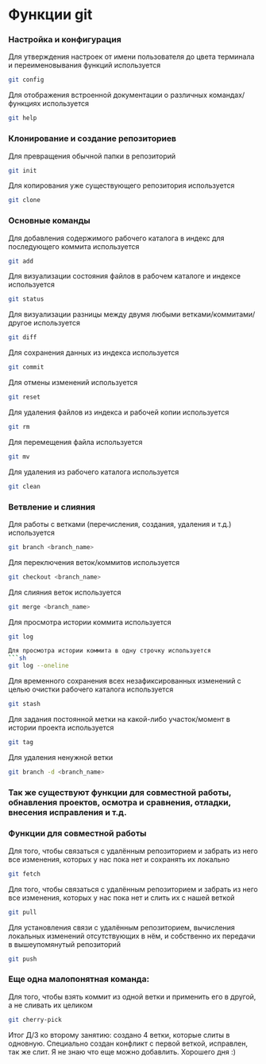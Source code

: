 # Функции git

### Настройка и конфигурация

 Для утверждения настроек от имени пользователя до цвета терминала и переименовывания функций используется

 ```sh
 git config
 ```
 Для отображения встроенной документации о различных командах/функциях используется

 ```sh
 git help
 ```
### Клонирование и создание репозиториев

 Для превращения обычной папки в репозиторий

 ```sh
 git init
 ```
Для копирования уже существующего репозитория используется

 ```sh
 git clone
 ```
 ### Основные команды
Для добавления содержимого рабочего каталога в индекс для последующего коммита используется
 ```sh
 git add
 ```
 Для визуализации состояния файлов в рабочем каталоге и индексе используется
 ```sh
 git status
 ```
 Для визуализации разницы между двумя любыми ветками/коммитами/другое используется
 ```sh
 git diff
 ```
 Для сохранения данных из индекса используется
 ```sh
 git commit
 ```
 Для отмены изменений используется
 ```sh
 git reset
 ```
 Для удаления файлов из индекса и рабочей копии используется
 ```sh
 git rm
 ```
 Для перемещения файла используется
 ```sh
 git mv
 ```
 Для удаления из рабочего каталога используется
 ```sh
 git clean
 ```
  ### Ветвление и слияния
  Для работы с ветками (перечисления, создания, удаления и т.д.) используется
 ```sh
 git branch <branch_name>
 ```
 Для переключения веток/коммитов используется
 ```sh
 git checkout <branch_name>
 ```
 Для слияния веток используется
 ```sh
 git merge <branch_name>
 ```
 Для просмотра истории коммита используется
 ```sh
 git log

 Для просмотра истории коммита в одну строчку используется
 ```sh
 git log --oneline
 ```
 Для временного сохранения всех незафиксированных изменений с целью очистки рабочего каталога используется
 ```sh
 git stash
 ```
 Для задания постоянной метки на какой-либо участок/момент в истории проекта используется
 ```sh
 git tag
 ```
  Для удаления ненужной ветки
  ```sh
  git branch -d <branch_name> 
  ```
  ### Так же существуют функции для совместной работы, обнавления проектов, осмотра и сравнения, отладки, внесения исправления и т.д.

### Функции для совместной работы
 Для того, чтобы связаться с удалённым репозиторием и забрать из него все изменения, которых у нас пока нет и сохранять их локально
  ```sh
  git fetch 
  ``` 
  Для того, чтобы связаться с удалённым репозиторием и забрать из него все изменения, которых у нас пока нет и слить их с нашей веткой
  ```sh
  git pull
  ``` 
  Для установления связи с удалённым репозиторием, вычисления локальных изменений отсутствующих в нём, и собственно их передачи в вышеупомянутый репозиторий
  ```sh
  git push
  ```

### Еще одна малопонятная команда:

Для того, чтобы взять коммит из одной ветки и применить его в другой, а не сливать их целиком
  ```sh
  git cherry-pick
  ```

Итог Д/З ко второму занятию: создано 4 ветки, которые слиты в одновную. Специально создан конфликт с первой веткой, исправлен, так же слит.
Я не знаю что еще можно добавлить. Хорошего дня :)
